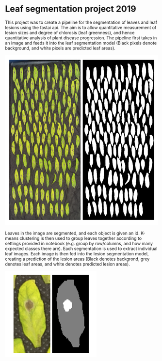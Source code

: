 # Leaf segmentation project 2019

This project was to create a pipeline for the segmentation of leaves and leaf lesions using the fastai api. The aim is to allow quantitative measurement
of lesion sizes and degree of chlorosis (leaf greenness), and hence quantitative analysis of plant disease progression. The pipeline first takes in
an image and feeds it into the leaf segmentation model (Black pixels denote background, and white pixels are predicted leaf areas).

<img src="https://github.com/kkl116/Leaf_segmentation/blob/main/assets/leaf_seg_example.png" width="710" height="563">

Leaves in the image are segmented, and each object is given an id. K-means clustering is then used to group leaves together according to settings provided
in notebook (e.g. group by row/columns, and how many expected classes there are). Each segmentation is used to extract individual leaf images. Each image
is then fed into the lesion segmentation model, creating a prediction of the lesion areas (Black denotes backgrond, grey denotes leaf areas, and white denotes predicted lesion areas). 

<img src="https://github.com/kkl116/Leaf_segmentation/blob/main/assets/lesion_seg_example.png" width="302" height="284">


